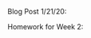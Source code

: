 Blog Post 1/21/20: <a href= "hubbellw.github.io/homework/homework1"></a>

Homework for Week 2: <a href= "hubbellw.github.io/homework/homework2"></a>
